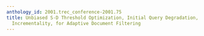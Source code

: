 ```yaml
---
anthology_id: 2001.trec_conference-2001.75
title: Unbiased S-D Threshold Optimization, Initial Query Degradation, Decay, and
  Incrementality, for Adaptive Document Filtering
---
```

